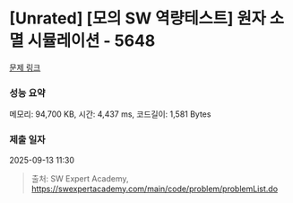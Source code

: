 # [Unrated] [모의 SW 역량테스트] 원자 소멸 시뮬레이션 - 5648 

[문제 링크](https://swexpertacademy.com/main/code/problem/problemDetail.do?contestProbId=AWXRFInKex8DFAUo) 

### 성능 요약

메모리: 94,700 KB, 시간: 4,437 ms, 코드길이: 1,581 Bytes

### 제출 일자

2025-09-13 11:30



> 출처: SW Expert Academy, https://swexpertacademy.com/main/code/problem/problemList.do